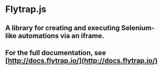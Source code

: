 # Flytrap.js
## A library for creating and executing Selenium-like automations via an iframe.

## For the full documentation, see [http://docs.flytrap.io/](http://docs.flytrap.io/)

